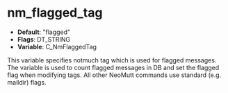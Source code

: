 # nm_flagged_tag

- **Default**: "flagged"
- **Flags**: DT_STRING
- **Variable**: C_NmFlaggedTag

This variable specifies notmuch tag which is used for flagged messages. The
variable is used to count flagged messages in DB and set the flagged flag when
modifying tags. All other NeoMutt commands use standard (e.g. maildir) flags.
